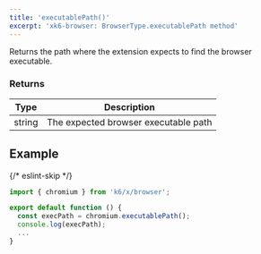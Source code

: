 ```yaml
---
title: 'executablePath()'
excerpt: 'xk6-browser: BrowserType.executablePath method'
---
```


Returns the path where the extension expects to find the browser executable.


### Returns

| Type   | Description                          |
|--------|--------------------------------------|
| string | The expected browser executable path |


## Example

{/* eslint-skip */}

```javascript
import { chromium } from 'k6/x/browser';

export default function () {
  const execPath = chromium.executablePath();
  console.log(execPath);
  ...
}
```
